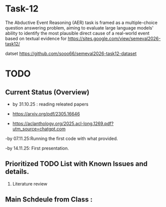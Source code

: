 # Task-12

The Abductive Event Reasoning (AER) task is framed as a multiple-choice question answering problem, aiming to evaluate large language models' ability to identify the most plausible direct cause of a real-world event based on textual evidence
for https://sites.google.com/view/semeval2026-task12/

datset https://github.com/sooo66/semeval2026-task12-dataset

#  TODO 




## Current Status (Overview)
- by 31.10.25 : reading releated papers 

- https://arxiv.org/pdf/2305.16646

- https://aclanthology.org/2025.acl-long.1269.pdf?utm_source=chatgpt.com

-by 07.11.25:Running the first code with what provided.

-by 14.11.25: First presentation.


## Prioritized TODO List with Known Issues and details.

1. Literature review
   
   
 
## Main Schdeule from Class :
